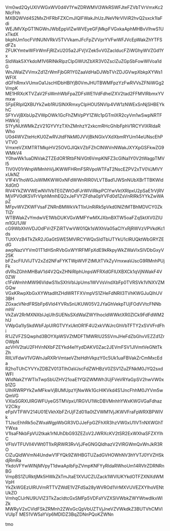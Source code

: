 Vm0wd2QyUXlVWGxWV0d4V1YwZDRWMVl3WkRSWFJteFZVbTVrVmxKc2NIcFhh
MXBQWVd4S2MxZHFRbFZXCmJIQlFWakJhUzJNeVNrVlViR2hvQ2sxck1IaFdi
WEJMVXpGT1NGWnJWbEppVlZwWVEyeGFjMkpFVGxkaAphMHBvVlhwS1UxTkdX
bkphUm1ocFVtNUNVRkV5TVVkamJFcFpZVVprYVFwWFJVcEpWakZhYTFSdFZs
ZFUKYmtwWFlrWmFjRlZxU205a2JFVjVZek5vV0ZaclducFZiWGhyWVZGd1Yx
SldWak5XYkdoM1V6RlNkRlpzClpGWUtZbXR3V0ZsclZuZGpSbFowWlVoa1dG
WnJWalZVVmxZd1ZrWmFjbGR1Y0ZaaVdHaDJWbTVrZDJGVwpXbkpXYWs1WFlX
dGFhRmxVUmxOa1JscHlDbHBIYjB0VmJHUTBWMFpzYzFwRVVsZFNiWGg2VmpK
ME1HRXcKTVZaV2FsWmhWbFpaZDFsWE1VdFdhelZXV2tad2FFMVlRbmxYVmxw
SFpERlplQXBUYkZwb1RUSlNXRmxyClpHOU5NVlp4VW1zNWExSnNjSHBEYkhC
SFYxVjBXbUpZVWpOWk1GcFhZMVpPY1ZWc1pGTmlXR2cyVm1wSwpNRTFHWkVj
S1YyNUtWMkZzV21GYVYzTXhZMnhzY2xkcmRHcGhlbFphV1RCYVlXRldaRWho
U0d4WVZteHcKU0ZwRVJtdFNkM0JVVjBkNGIxVXdXbmRYUm14eUNscEhPVTVO
VmxreVZXMTRTMkpHV25OVGJIQkVZbFZhClNWVnNWakJXYXpGSFkwZG9WMkV4
Y0hwWk1uaDNVakZTZEdOR1RtbFNiVGt6VmpKNFZ3cGlNa1Y0V2tWagpTMVl5
TlV0V01rWnpWMnhhVjJKWWFHRmFSRVpoWTFaT2NscEZPV2xTV0VJMVYxUkNZ
V1F4V1hoWGJsWlMKWW0xNFdWWnRlR0VLVTBad1JWSnNUbXBrTTBKWldXdGtO
RlV4YkZWVWEwNVlVbTE0ZWtOdFJrWlViRkpPClYwVktXRlpxU2pSaE1rVjRV
MjVPV0dKSVFrVlphMmhEQ2xJeFVYZFdha0pYVFd0d1ZsVnRlRk5YYkZwWApZ
MFpvWVZKWFVsaFZNRnBMWkVkT1IxUnRiRk5pVkd0NlZtMTBhMDVCY0ZkTlZr
WTBWakZvYmdwVE1WbDUKVGxWMFYwMXJXbnBXTW5oaFZqSktXV0ZIUm1GU1JW
cG9WbXhhVDJOdFVrZFZiRTVwVW01Qk1sWXhVa05aClYxRjRWVzVPVkdKc1ds
TUtXVzB4TkZkR2JGaGtSWE5MVlRCYWQxSldTblJTYkU1clRUQktWbGRYZEdG
awpNazVYVm01T1dHSnRVbGxWYlRFMFpXdE9kRkpyWkZWaVIxSlVDbGxyV25K
bFZscFlUVlJTV2xZd2NFaFYKTWpWVFZtMUtTVkZyVmxwaVJscG9RMnhPUjFk
dVRsZGhhMHBaV1d4V2QxZHNiRlphUnpsWFRXdGFlUXBXCk1qVjNWakF4V0ZW
c1FsWmhhMW96VldwS1IxSXhVblJpUms1WVVsVndXbFp0TVRSVk1VNXVZMGQw
VGxKRwpXbGxXYWtadlltZHdWRTFXVmpVS1ZHeFdNRll3TVhKWGJuQlhUV3BH
ZGxacVNrdFRSbFp6Vld4YVRsSnUKUW05V2JYaGhVekpTUjFOdVVtcFNNbmhV
VkZaV2RrMXNXblJqUlhSUENsSXdWalZWYlhocldWWktXR0ZICk9FdFdWM2hU
VWpGa1IySkdWbFJpUlRGTVYxUktOR1F4U2xkVWJrcGhVbTFTY2xSVVFrdFhi
R1JZVFZSQwphd3BOYXpWSVZtMDFTMWRIU25SVmJHeFdZbGhvVEZZd1ZrOWpN
azVHV2taU2FHVnNXbFZEYkd4elYydDAKV0Zac2JEVmFSV1JIVmtVeGNtTkZh
RllLVFdwV1VGWnJaRXRrVmtaeVZteHdhVkpzY0c5Uk1uaFBVakZrCmMxcEda
R2hoTUhCYVYxZDBZV013TlhOaVJscFdZWHBzV0ZSV1ZuZFNkM0JYQ2sxdWFI
WldNakZYWTIxTwpSbUZHV21oaE1YQlZWMWh3UjFVeVRYaGpSV2hwVW0xb1ZG
UlhlRWRPYkZwMFkwVjBUMUpzYjNwWk1GcHIKVkd4S1JncFhhM0JYVm5wQmVG
VXlaSGRXUlRGWFUyeG5TMVpxU1RGVU1WcDBVMnhhYWxKWGVGaFdhazV2Clky
eFplVTFWV214U01EVkhXbFZrUjFZd01Ia0tZVWM1VjJKWVFraFpWRXBPWlVk
T1JscEhhRk5oZWxaWgpWbGR3VDJJeFpGZFhXR3hzVW0xU1lVTnNXWGhTYWxa
V1lsaFNkbFpVU2tkak1rNUhDbG93ZEZoV2JWRXcKV2tSR2ExWXhaSFZXYlhC
VFlsVTFUVll4VWt0T1IxRjRWR3RvVjJFeGNGQldhazV2VlRGWmQxWnJkR3RO
ClZuQldWVmN4UndwV1FYQk9ZWHBGTUZadGVHOWhNV3hYVTJ0YVZHSkdjRmRa
YkdoVFYwWlNjMVpyT1dwaAplbFpZVmpKNFYyRldaRWhoUm14RVlrZDRNRnBG
VmpBS1ZURktjMk5HWkZkTmJtaE1XVlJCZUZack1WVlUKYkdOTFZXNXdWMVpH
YkZkWGEzUlRUVmRTTVZWdE1VZFdSa28yWVROd1VrMXVUVEZXYlhoVENtUkZO
VmhqClJrNU9UVlZ3TkZacldtcGxSMFp5VDFaYVZXSlVWbkZWYWtwdlkxWlZk
MWRyV2xCVldFSkZRMnh2ZWxGcQpVbUZTVjJneVZVWkdkZ3BUTVhCMVlVUlpT
ME51VW5aYVp6MDlDZ3BqZDNnPQoKZWNn

tmo